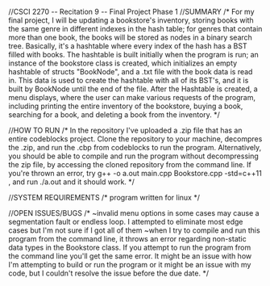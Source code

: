 //CSCI 2270 -- Recitation 9 -- Final Project Phase 1
//SUMMARY
/*
For my final project, I will be updating a bookstore's inventory, storing books with the same genre in different indexes in the hash table; for genres that contain more than one book, the books will be stored as nodes in a binary search tree.  Basically, it's a hashtable where every index of the hash has a BST filled with books.  The hashtable is built initially when the program is run; an instance of the bookstore class is created, which initializes an empty hashtable of structs "BookNode", and a .txt file with the book data is read in.  This data is used to create the hashtable with all of its BST's, and it is built by BookNode until the end of the file.  After the Hashtable is created, a menu displays, where the user can make various requests of the program, including printing the entire inventory of the bookstore, buying a book, searching for a book, and deleting a book from the inventory.
*/

//HOW TO RUN
/*
In the repository I've uploaded a .zip file that has an entire codeblocks project.  Clone the repository to your machine, decompres the .zip, and run the .cbp from codeblocks to run the program. Alternatively, you should be able to compile and run the program without decompressing the zip file, by accessing the cloned repository from the command line.  If you're thrown an error, try g++ -o a.out main.cpp Bookstore.cpp -std=c++11 , and run ./a.out and it should work.
*/

//SYSTEM REQUIREMENTS
/*
program written for linux
*/

//OPEN ISSUES/BUGS
/*
~invalid menu options in some cases may cause a segmentation fault or endless loop.  I attempted to eliminate most edge cases but I'm not sure if I got all of them
~when I try to compile and run this program from the command line, it throws an error regarding non-static data types in the Bookstore class. If you attempt to run the program from the command line you'll get the same error.  It might be an issue with how I'm attempting to build or run the program or it might be an issue with my code, but I couldn't resolve the issue before the due date.
*/

